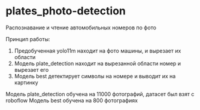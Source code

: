 # plates_photo-detection
Распознавание и чтение автомобильных номеров по фото

Принцип работы:
1) Предобученная yolo11m находит на фото машины, и вырезает их области
2) Модель plate_detection находит на вырезанной области номер и вырезает его
3) Модель best детектирует символы на номере и выводит их на картинку

Модель plate_detection обучена на 11000 фотографий, датасет был взят с roboflow
Модель best обучена на 800 фотографиях
